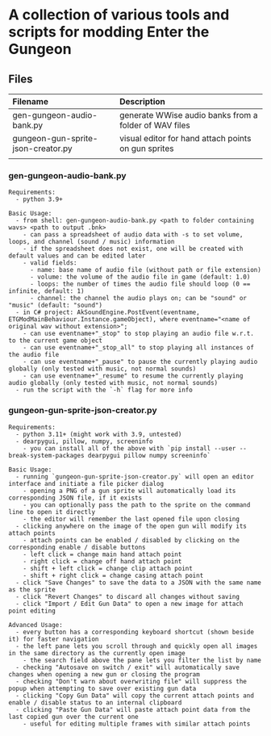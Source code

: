 # A collection of various tools and scripts for modding Enter the Gungeon

## Files

| Filename                           | Description                                             |
| :--------------------------        | :------------------------------------------------------ |
| gen-gungeon-audio-bank.py          | generate WWise audio banks from a folder of WAV files   |
| gungeon-gun-sprite-json-creator.py | visual editor for hand attach points on gun sprites     |
|                                    |                                                         |

### gen-gungeon-audio-bank.py

```
Requirements:
  - python 3.9+

Basic Usage:
  - from shell: gen-gungeon-audio-bank.py <path to folder containing wavs> <path to output .bnk>
    - can pass a spreadsheet of audio data with -s to set volume, loops, and channel (sound / music) information
    - if the spreadsheet does not exist, one will be created with default values and can be edited later
    - valid fields:
      - name: base name of audio file (without path or file extension)
      - volume: the volume of the audio file in game (default: 1.0)
      - loops: the number of times the audio file should loop (0 == infinite, default: 1)
      - channel: the channel the audio plays on; can be "sound" or "music" (default: "sound")
  - in C# project: AkSoundEngine.PostEvent(eventname, ETGModMainBehaviour.Instance.gameObject), where eventname="<name of original wav without extension>";
    - can use eventname+"_stop" to stop playing an audio file w.r.t. to the current game object
    - can use eventname+"_stop_all" to stop playing all instances of the audio file
    - can use eventname+"_pause" to pause the currently playing audio globally (only tested with music, not normal sounds)
    - can use eventname+"_resume" to resume the currently playing audio globally (only tested with music, not normal sounds)
  - run the script with the `-h` flag for more info
```

### gungeon-gun-sprite-json-creator.py

```
Requirements:
  - python 3.11+ (might work with 3.9, untested)
  - dearpygui, pillow, numpy, screeninfo
    - you can install all of the above with `pip install --user --break-system-packages dearpygui pillow numpy screeninfo`

Basic Usage:
  - running `gungeon-gun-sprite-json-creator.py` will open an editor interface and initiate a file picker dialog
    - opening a PNG of a gun sprite will automatically load its corresponding JSON file, if it exists
    - you can optionally pass the path to the sprite on the command line to open it directly
    - the editor will remember the last opened file upon closing
  - clicking anywhere on the image of the open gun will modify its attach points
    - attach points can be enabled / disabled by clicking on the corresponding enable / disable buttons
    - left click = change main hand attach point
    - right click = change off hand attach point
    - shift + left click = change clip attach point
    - shift + right click = change casing attach point
  - click "Save Changes" to save the data to a JSON with the same name as the sprite
  - click "Revert Changes" to discard all changes without saving
  - click "Import / Edit Gun Data" to open a new image for attach point editing

Advanced Usage:
  - every button has a corresponding keyboard shortcut (shown beside it) for faster navigation
  - the left pane lets you scroll through and quickly open all images in the same directory as the currently open image
    - the search field above the pane lets you filter the list by name
  - checking "Autosave on switch / exit" will automatically save changes when opening a new gun or closing the program
  - checking "Don't warn about overwriting file" will suppress the popup when attempting to save over existing gun data
  - clicking "Copy Gun Data" will copy the current attach points and enable / disable status to an internal clipboard
  - clicking "Paste Gun Data" will paste attach point data from the last copied gun over the current one
    - useful for editing multiple frames with similar attach points
```
